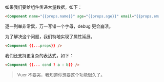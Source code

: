 如果我们要给组件传递大量数据，如下：

```html
<Component name="{{props.name}}" age="{{props.age}}" email="{{props.email}}" />
```

逐一列举非常累，万一写错一个字母，debug 更会崩溃。

为了解决这个问题，我们特地实现了属性延展。

```html
<Component {{...props}} />
```

我们还支持更复杂的表达式，如下：

```html
<Component {{... cond ? a : b}} />
```

> Vuer 不要哭，我知道你想要这个功能很久了。
